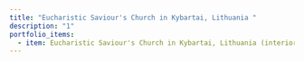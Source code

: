 ```yaml
---
title: "Eucharistic Saviour's Church in Kybartai, Lithuania "
description: "1"
portfolio_items:
  - item: Eucharistic Saviour's Church in Kybartai, Lithuania (interior)
---
```

